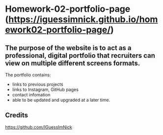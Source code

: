 # Homework-02-portfolio-page (https://iguessimnick.github.io/homework02-portfolio-page/)

## The purpose of the website is to act as a professional, digital portfolio that recruiters can view on multiple different screens formats. 

The portfolio contains:
- links to previous projects
- links to Instagram, GitHub pages
- contact infomation
- able to be updated and upgraded at a later time.

## Credits
https://github.com/IGuessImNick
